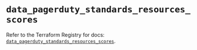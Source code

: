 # `data_pagerduty_standards_resources_scores`

Refer to the Terraform Registry for docs: [`data_pagerduty_standards_resources_scores`](https://registry.terraform.io/providers/pagerduty/pagerduty/3.29.1/docs/data-sources/standards_resources_scores).
